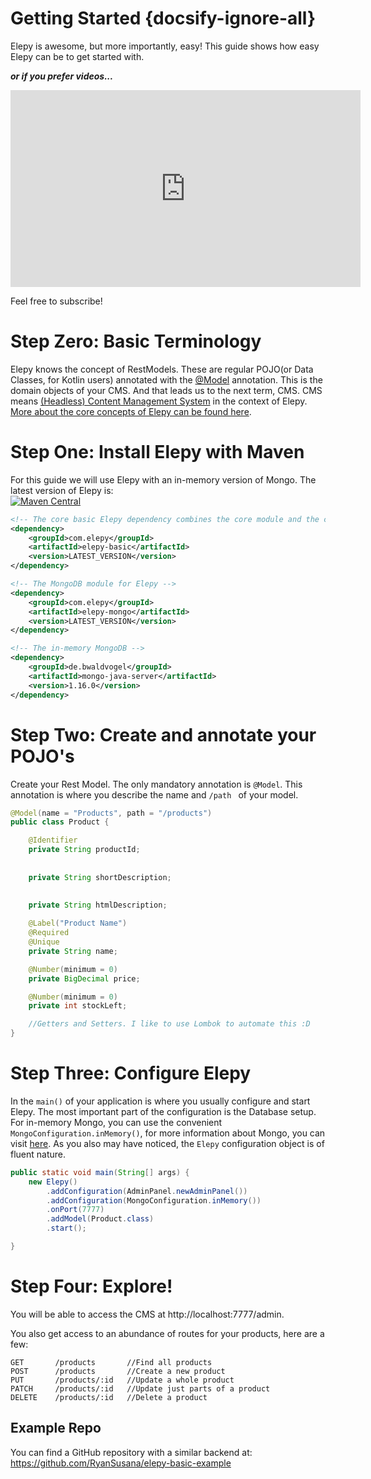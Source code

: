 # Getting Started {docsify-ignore-all}
Elepy is awesome, but more importantly, easy! This guide shows how easy Elepy can be to get started with.

___or if you prefer videos...___
<iframe width="560" height="315" src="https://www.youtube.com/embed/4kyScR_lSTM" frameborder="0" allow="accelerometer; autoplay; encrypted-media; gyroscope; picture-in-picture" allowfullscreen></iframe>

Feel free to subscribe!
# Step Zero: Basic Terminology
Elepy knows the concept of RestModels. These are regular POJO(or Data Classes, for Kotlin users) annotated with the [@Model](annotations/important?id=restmodel) annotation. This is the domain objects of your CMS.
And that leads us to the next term, CMS. CMS means [(Headless) Content Management System](https://en.wikipedia.org/wiki/Headless_content_management_system) in the context of Elepy.
[More about the core concepts of Elepy can be found here](main/core-concepts.md).    

# Step One: Install Elepy with Maven
For this guide  we will use Elepy with an in-memory version of Mongo.
The latest version of Elepy is:   
[![Maven Central](https://maven-badges.herokuapp.com/maven-central/com.elepy/elepy/badge.svg)](https://search.maven.org/search?q=com.elepy)
``` xml
<!-- The core basic Elepy dependency combines the core module and the cms module -->
<dependency>
    <groupId>com.elepy</groupId>
    <artifactId>elepy-basic</artifactId>
    <version>LATEST_VERSION</version>
</dependency>

<!-- The MongoDB module for Elepy -->
<dependency>
    <groupId>com.elepy</groupId>
    <artifactId>elepy-mongo</artifactId>
    <version>LATEST_VERSION</version>
</dependency>

<!-- The in-memory MongoDB -->
<dependency>
    <groupId>de.bwaldvogel</groupId>
    <artifactId>mongo-java-server</artifactId>
    <version>1.16.0</version>
</dependency>
```

# Step Two: Create and annotate your POJO's
Create your Rest Model. The only mandatory annotation is `@Model`. This annotation is where you describe the name and `/path ` of your model. 
``` java
@Model(name = "Products", path = "/products")
public class Product {

    @Identifier
    private String productId;
    
    
    private String shortDescription;
    
    
    private String htmlDescription;

    @Label("Product Name")
    @Required
    @Unique
    private String name;

    @Number(minimum = 0)
    private BigDecimal price;

    @Number(minimum = 0)
    private int stockLeft;

    //Getters and Setters. I like to use Lombok to automate this :D
}
```
# Step Three: Configure Elepy

In the `main()` of your application is where you usually configure and start Elepy. 
The most important part of the configuration is the Database setup. 
For in-memory Mongo, you can use the convenient `MongoConfiguration.inMemory()`, for more information about Mongo, you can visit [here](modules/mongo.md). 
As you also may have noticed, the `Elepy` configuration object is of fluent nature.
``` java
public static void main(String[] args) {
    new Elepy()
        .addConfiguration(AdminPanel.newAdminPanel())
        .addConfiguration(MongoConfiguration.inMemory())
        .onPort(7777)
        .addModel(Product.class)
        .start();

}
```

# Step Four: Explore!

You will be able to access the CMS at http://localhost:7777/admin.

You also get access to an abundance of routes for your products, here are a few:
```
GET       /products       //Find all products
POST      /products       //Create a new product
PUT       /products/:id   //Update a whole product
PATCH     /products/:id   //Update just parts of a product
DELETE    /products/:id   //Delete a product
```

## Example Repo
You can find a GitHub repository with a similar backend at: https://github.com/RyanSusana/elepy-basic-example
